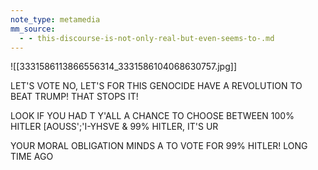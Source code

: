 ```yaml
---
note_type: metamedia
mm_source:
  - - this-discourse-is-not-only-real-but-even-seems-to-.md
---
```


![[3331586113866556314_3331586104068630757.jpg]]

LET'S VOTE NO, LET'S
FOR THIS GENOCIDE HAVE A REVOLUTION
TO BEAT TRUMP! THAT STOPS IT!

LOOK IF YOU HAD T Y'ALL
A CHANCE TO CHOOSE
BETWEEN 100% HITLER [AOUSS';'I-YHSVE
& 99% HITLER, IT'S UR

YOUR MORAL OBLIGATION MINDS A
TO VOTE FOR 99% HITLER! LONG TIME AGO

